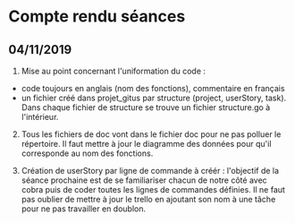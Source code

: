 # Compte rendu séances

## 04/11/2019

1. Mise au point concernant l'uniformation du code :
- code toujours en anglais (nom des fonctions), commentaire en français
- un fichier créé dans projet_gitus par structure (project, userStory, task). Dans chaque fichier de structure se trouve un fichier structure.go à l'intérieur.

2. Tous les fichiers de doc vont dans le fichier doc pour ne pas polluer le répertoire. 
Il faut mettre à jour le diagramme des données pour qu'il corresponde au nom des fonctions.

3. Création de userStory par ligne de commande à créér :
l'objectif de la séance prochaine est de se familiariser chacun de notre côté avec cobra puis de coder toutes les lignes de commandes définies. 
Il ne faut pas oublier de mettre à jour le trello en ajoutant son nom à une tâche pour ne pas travailler en doublon.






